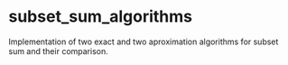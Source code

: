 # subset_sum_algorithms
Implementation of two exact and two aproximation algorithms for subset sum and their comparison. 
